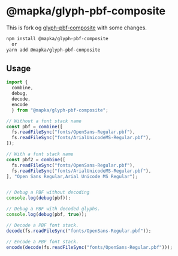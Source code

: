 # @mapka/glyph-pbf-composite

This is fork og [glyph-pbf-composite](https://github.com/mapbox/glyph-pbf-composite) with some changes.

```sh
npm install @mapka/glyph-pbf-composite
  or
yarn add @mapka/glyph-pbf-composite
```

## Usage

```js
import { 
  combine, 
  debug, 
  decode, 
  encode 
  } from "@mapka/glyph-pbf-composite";

// Without a font stack name
const pbf = combine([
  fs.readFileSync("fonts/OpenSans-Regular.pbf"),
  fs.readFileSync("fonts/ArialUnicodeMS-Regular.pbf"),
]);

// With a font stack name
const pbf2 = combine([
  fs.readFileSync("fonts/OpenSans-Regular.pbf"),
  fs.readFileSync("fonts/ArialUnicodeMS-Regular.pbf"),
], "Open Sans Regular,Arial Unicode MS Regular");


// Debug a PBF without decoding
console.log(debug(pbf));

// Debug a PBF with decoded glyphs.
console.log(debug(pbf, true));

// Decode a PBF font stack.
decode(fs.readFileSync("fonts/OpenSans-Regular.pbf"));

// Encode a PBF font stack.
encode(decode(fs.readFileSync("fonts/OpenSans-Regular.pbf")));

```
